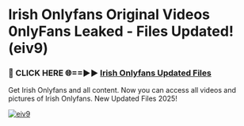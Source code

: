 # Irish Onlyfans Original Videos 0nlyFans Leaked - Files Updated! (eiv9)

<h3>🔴 CLICK HERE 🌐==►► <a href="https://tinyurl.com/2m67pmp6" rel="nofollow">Irish Onlyfans Updated Files</a></h3>

Get Irish Onlyfans and all content. Now you can access all videos and pictures of Irish Onlyfans. New Updated Files 2025!

[![eiv9](https://i.imgur.com/H4QAA4z.gif)](https://tinyurl.com/2m67pmp6)